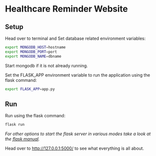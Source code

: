 # Healthcare Reminder Website

## Setup
Head over to terminal and
Set database related environment variables:

```bash
export MONGODB_HOST=hostname
export MONGODB_PORT=port
export MONGODB_NAME=dbname
```

Start mongodb if it is not already running.

Set the FLASK_APP environment variable to run the application using the flask command:
```bash
export FLASK_APP=app.py
```

## Run
Run using the flask command:
```bash
flask run
```
*For other options to start the flask server in various modes take a look at the [flask manual](http://flask.pocoo.org/docs/0.12/quickstart/).*

Head over to http://127.0.0.1:5000/ to see what everything is all about.
